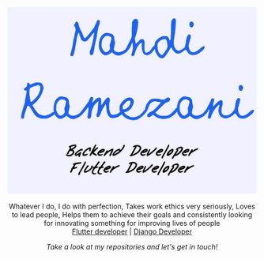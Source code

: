 ![Abhinandan Trilokia](https://raw.githubusercontent.com/mahdiramazani/mahdiramazani/master/trilokia.jpg)

<p align="center">
Whatever I do, I do with perfection, Takes work ethics very seriously, Loves to lead people, Helps them to achieve their goals and consistently looking for innovating something for improving lives of people

<br>
<a href="#">Flutter developer</a>
| <a href="#">Django Developer</a>



<p align="center">
 <i>Take a look at my repositories and let's get in touch!</i>


</p>


